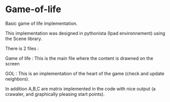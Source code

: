 # Game-of-life
Basic game of life implementation.

This implementation was designed in pythonista (Ipad environnement) using the Scene library. 

There is 2 files : 

Game of life : This is the main file where the content is drawned on the screen

GOL : This is an implementation of the heart of the game (check and update neighbors). 

In addition A,B,C are matrix implemented in the code with nice output (a crawaler, and graphically pleasing start points).
